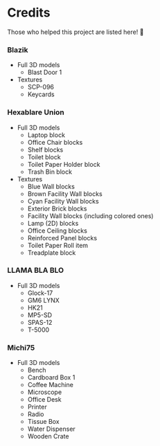 # Credits

Those who helped this project are listed here! :handshake:

### Blazik

- Full 3D models
  - Blast Door 1
- Textures
  - SCP-096
  - Keycards

### Hexablare Union

- Full 3D models
  - Laptop block
  - Office Chair blocks
  - Shelf blocks
  - Toilet block
  - Toilet Paper Holder block
  - Trash Bin block
- Textures
  - Blue Wall blocks
  - Brown Facility Wall blocks
  - Cyan Facility Wall blocks
  - Exterior Brick blocks
  - Facility Wall blocks (including colored ones)
  - Lamp (2D) blocks
  - Office Ceiling blocks
  - Reinforced Panel blocks
  - Toilet Paper Roll item
  - Treadplate block

### LLAMA BLA BLO

- Full 3D models
  - Glock-17
  - GM6 LYNX
  - HK21
  - MP5-SD
  - SPAS-12
  - T-5000

### Michi75

- Full 3D models
  - Bench
  - Cardboard Box 1
  - Coffee Machine
  - Microscope
  - Office Desk
  - Printer
  - Radio
  - Tissue Box
  - Water Dispenser
  - Wooden Crate
